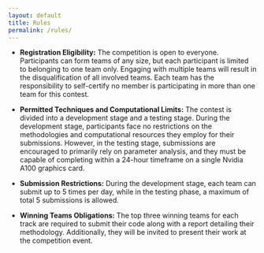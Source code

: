 ```yaml
---
layout: default
title: Rules
permalink: /rules/
---
```


- **Registration Eligibility:** The competition is open to everyone. Participants can form teams of any size, but each participant is limited to belonging to one team only. Engaging with multiple teams will result in the disqualification of all involved teams. Each team has the responsibility to self-certify no member is participating in more than one team for this contest.

- **Permitted Techniques and Computational Limits:** The contest is divided into a development stage and a testing stage. During the development stage, participants face no restrictions on the methodologies and computational resources they employ for their submissions. However, in the testing stage, submissions are encouraged to primarily rely on parameter analysis, and they must be capable of completing within a 24-hour timeframe on a single Nvidia A100 graphics card.

- **Submission Restrictions:** During the development stage, each team can submit up to 5 times per day, while in the testing phase, a maximum of total 5 submissions is allowed.

- **Winning Teams Obligations:** The top three winning teams for each track are required to submit their code along with a report detailing their methodology. Additionally, they will be invited to present their work at the competition event.
